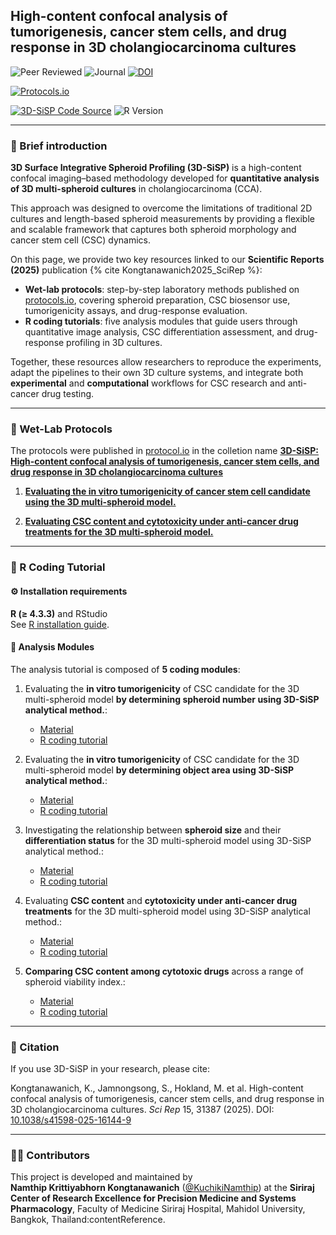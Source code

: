 ## High-content confocal analysis of tumorigenesis, cancer stem cells, and drug response in 3D cholangiocarcinoma cultures

<!-- ✅ Research Highlights -->
![Peer Reviewed](https://img.shields.io/badge/Peer--reviewed-✔-brightgreen?style=for-the-badge&logo=academia)
![Journal](https://img.shields.io/badge/Scientific%20Reports-Nature%20Portfolio-blueviolet?style=for-the-badge&logo=nature)
[![DOI](https://img.shields.io/badge/DOI-10.1038%2Fs41598--025--16144--9-orange?style=for-the-badge&logo=doi)](https://doi.org/10.1038/s41598-025-16144-9)  

<!-- 📑 Protocols -->
[![Protocols.io](https://img.shields.io/badge/Protocols.io-Available-ff69b4?style=for-the-badge&logo=protocols.io)](https://www.protocols.io/private/ECE27AC5049811EFBE540A58A9FEAC02)  

<!-- 💻 Versions + Code -->
[![3D-SiSP Code Source](https://img.shields.io/badge/GitHub-3D--SiSP%20R%20Code%20Tutorial-lightgrey?style=social&logo=github)](https://kuchikinamthip.github.io/projects/3D-SiSP)
![R Version](https://img.shields.io/badge/R-4.3.3-276DC3?style=flat&logo=r)

---

### 📖 Brief introduction

**3D Surface Integrative Spheroid Profiling (3D-SiSP)** is a high-content confocal imaging–based methodology developed for **quantitative analysis of 3D multi-spheroid cultures** in cholangiocarcinoma (CCA). 

This approach was designed to overcome the limitations of traditional 2D cultures and length-based spheroid measurements by providing a flexible and scalable framework that captures both spheroid morphology and cancer stem cell (CSC) dynamics.  

On this page, we provide two key resources linked to our **Scientific Reports (2025)** publication {% cite Kongtanawanich2025_SciRep %}:  

- **Wet-lab protocols**: step-by-step laboratory methods published on [protocols.io](https://www.protocols.io/), covering spheroid preparation, CSC biosensor use, tumorigenicity assays, and drug-response evaluation.  
- **R coding tutorials**: five analysis modules that guide users through quantitative image analysis, CSC differentiation assessment, and drug-response profiling in 3D cultures.  

Together, these resources allow researchers to reproduce the experiments, adapt the pipelines to their own 3D culture systems, and integrate both **experimental** and **computational** workflows for CSC research and anti-cancer drug testing.

---

### 🧪 Wet-Lab Protocols
The protocols were published in [protocol.io](https://www.protocols.io/) in the colletion name [**3D-SiSP: High-content confocal analysis of tumorigenesis, cancer stem cells, and drug response in 3D cholangiocarcinoma cultures**](https://www.protocols.io/private/ECE27AC5049811EFBE540A58A9FEAC02)

1. [**Evaluating the in vitro tumorigenicity of cancer stem cell candidate using the 3D multi-spheroid model.**](https://www.protocols.io/private/94571B42046A11EFBE540A58A9FEAC02)

2. [**Evaluating CSC content and cytotoxicity under anti-cancer drug treatments for the 3D multi-spheroid model.**](https://www.protocols.io/private/CED0FA6187C711F0B2120A58A9FEAC02)

---

### 🚀 R Coding Tutorial
#### ⚙️ Installation requirements
   **R (≥ 4.3.3)** and RStudio  
   See [R installation guide](https://rstudio-education.github.io/hopr/starting.html).

#### 🔬 Analysis Modules
The analysis tutorial is composed of **5 coding modules**:  

1. Evaluating the **in vitro tumorigenicity** of CSC candidate for the 3D multi-spheroid model **by determining spheroid number using 3D-SiSP analytical method.**: 
   - [Material](https://github.com/KuchikiNamthip/3D-MS_CSCimaging/tree/3dd3b2827a3d77a4cd5de55d30fcde03fd987eca/1_InVitroTumorigenesis/input) 
   - [R coding tutorial](https://github.com/KuchikiNamthip/3D-MS_CSCimaging/blob/3dd3b2827a3d77a4cd5de55d30fcde03fd987eca/1_InVitroTumorigenesis/1_NoSphere/script/20241206_Tumorigenic_SpheroidNo_WtCutOff-SISP.Rmd) 
   
2. Evaluating the **in vitro tumorigenicity** of CSC candidate for the 3D multi-spheroid model **by determining object area using 3D-SiSP analytical method.**: 
   - [Material](https://github.com/KuchikiNamthip/3D-MS_CSCimaging/tree/3dd3b2827a3d77a4cd5de55d30fcde03fd987eca/1_InVitroTumorigenesis/input) 
   - [R coding tutorial](https://github.com/KuchikiNamthip/3D-MS_CSCimaging/blob/3dd3b2827a3d77a4cd5de55d30fcde03fd987eca/1_InVitroTumorigenesis/2_ObjectValue/script/20241206_Tumorigenic_ObjArea_NoCutOff-SISP.Rmd) 

3. Investigating the relationship between **spheroid size** and their **differentiation status** for the 3D multi-spheroid model using 3D-SiSP analytical method.: 
   - [Material](https://github.com/KuchikiNamthip/3D-MS_CSCimaging/tree/3dd3b2827a3d77a4cd5de55d30fcde03fd987eca/2_Differentiation_Spheroid/input) 
   - [R coding tutorial](https://github.com/KuchikiNamthip/3D-MS_CSCimaging/blob/3dd3b2827a3d77a4cd5de55d30fcde03fd987eca/2_Differentiation_Spheroid/script/20241206_DiffSpheroid_Size-SISP.Rmd)
   
4. Evaluating **CSC content** and **cytotoxicity under anti-cancer drug treatments** for the 3D multi-spheroid model using 3D-SiSP analytical method.: 
   - [Material](https://github.com/KuchikiNamthip/3D-MS_CSCimaging/tree/3dd3b2827a3d77a4cd5de55d30fcde03fd987eca/3_Cytotoxicity_DoubleYaxis/input) 
   - [R coding tutorial](https://github.com/KuchikiNamthip/3D-MS_CSCimaging/blob/3dd3b2827a3d77a4cd5de55d30fcde03fd987eca/3_Cytotoxicity_DoubleYaxis/script/20241206_CytotoxicEvaluate_DetailExplain_A_ForPublish-SISP.Rmd)
   
5. **Comparing CSC content among cytotoxic drugs** across a range of spheroid viability index.: 
   - [Material](https://github.com/KuchikiNamthip/3D-MS_CSCimaging/tree/3dd3b2827a3d77a4cd5de55d30fcde03fd987eca/4_CompareCSCcontent_amongDrugs/input) 
   - [R coding tutorial](https://github.com/KuchikiNamthip/3D-MS_CSCimaging/blob/3dd3b2827a3d77a4cd5de55d30fcde03fd987eca/4_CompareCSCcontent_amongDrugs/script/20241206_3D_AUCofCSCcontent_Trapizoid_ForPublish-SISP.Rmd) 

---
### 🧮 Citation

If you use 3D-SiSP in your research, please cite:

Kongtanawanich, K., Jamnongsong, S., Hokland, M. et al. High-content confocal analysis of tumorigenesis, cancer stem cells, and drug response in 3D cholangiocarcinoma cultures. *Sci Rep* 15, 31387 (2025). DOI: [10.1038/s41598-025-16144-9](https://doi.org/10.1038/s41598-025-16144-9)

---

### 👩‍🔬 Contributors
This project is developed and maintained by  
**Namthip Krittiyabhorn Kongtanawanich** ([@KuchikiNamthip](https://kuchikinamthip.github.io/)) at the **Siriraj Center of Research Excellence for Precision Medicine and Systems Pharmacology**, Faculty of Medicine Siriraj Hospital, Mahidol University, Bangkok, Thailand:contentReference.